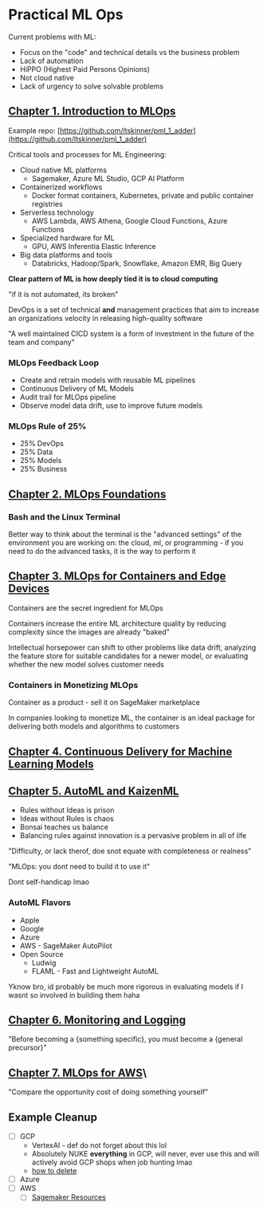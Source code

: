 # Practical ML Ops

Current problems with ML:

- Focus on the "code" and technical details vs the business problem
- Lack of automation
- HiPPO (Highest Paid Persons Opinions)
- Not cloud native
- Lack of urgency to solve solvable problems

## [Chapter 1. Introduction to MLOps](./1_INTRO.md)

Example repo: [https://github.com/ltskinner/pml_1_adder](https://github.com/ltskinner/pml_1_adder)

Critical tools and processes for ML Engineering:

- Cloud native ML platforms
  - Sagemaker, Azure ML Studio, GCP AI Platform
- Containerized workflows
  - Docker format containers, Kubernetes, private and public container registries
- Serverless technology
  - AWS Lambda, AWS Athena, Google Cloud Functions, Azure Functions
- Specialized hardware for ML
  - GPU, AWS Inferentia Elastic Inference
- Big data platforms and tools
  - Databricks, Hadoop/Spark, Snowflake, Amazon EMR, Big Query

**Clear pattern of ML is how deeply tied it is to cloud computing**

"if it is not automated, its broken"

DevOps is a set of technical **and** management practices that aim to increase an organizations velocity in releasing high-quality software

"A well maintained CICD system is a form of investment in the future of the team and company"

### MLOps Feedback Loop

- Create and retrain models with reusable ML pipelines
- Continuous Delivery of ML Models
- Audit trail for MLOps pipeline
- Observe model data drift, use to improve future models

### MLOps Rule of 25%

- 25% DevOps
- 25% Data
- 25% Models
- 25% Business

## [Chapter 2. MLOps Foundations](./2_FOUNDATIONS.md)

### Bash and the Linux Terminal

Better way to think about the terminal is the "advanced settings" of the environment you are working on: the cloud, ml, or programming - if you need to do the advanced tasks, it is the way to perform it

## [Chapter 3. MLOps for Containers and Edge Devices](./3_CONTAINERS_EDGE.md)

Containers are the secret ingredient for MLOps

Containers increase the entire ML architecture quality by reducing complexity since the images are already "baked"

Intellectual horsepower can shift to other problems like data drift, analyzing the feature store for suitable candidates for a newer model, or evaluating whether the new model solves customer needs

### Containers in Monetizing MLOps

Container as a product - sell it on SageMaker marketplace

In companies looking to monetize ML, the container is an ideal package for delivering both models and algorithms to customers

## [Chapter 4. Continuous Delivery for Machine Learning Models](./4_CD_FOR_ML.md)

## [Chapter 5. AutoML and KaizenML](./5_AUTOML.md)

- Rules without Ideas is prison
- Ideas without Rules is chaos
- Bonsai teaches us balance
- Balancing rules against innovation is a pervasive problem in all of life

"Difficulty, or lack therof, doe snot equate with completeness or realness"

"MLOps: you dont need to build it to use it"

Dont self-handicap lmao

### AutoML Flavors

- Apple
- Google
- Azure
- AWS - SageMaker AutoPilot
- Open Source
  - Ludwig
  - FLAML - Fast and Lightweight AutoML

Yknow bro, id probably be much more rigorous in evaluating models if I wasnt so involved in building them haha

## [Chapter 6. Monitoring and Logging](./6_MONITORING_LOGGING.md)

"Before becoming a {something specific}, you must become a {general precursor}"

## [Chapter 7. MLOps for AWS](./7_MLOPS_FOR_AWS.md)\

"Compare the opportunity cost of doing something yourself"

## Example Cleanup

- [ ] GCP
  - VertexAI - def do not forget about this lol
  - Absolutely NUKE **everything** in GCP, will never, ever use this and will actively avoid GCP shops when job hunting lmao
  - [how to delete](https://stackoverflow.com/questions/52408422/delete-all-resources-in-a-google-cloud-project#:~:text=Simply%20go%20to%20%22IAM%20%26%20Admin,%2C%20see%20the%20billing%2C%20etc.)
- [ ] Azure
- [ ] AWS
  - [ ] [Sagemaker Resources](https://catalog.workshops.aws/sagemaker-studio-emr/en-US/08-clean-up)
